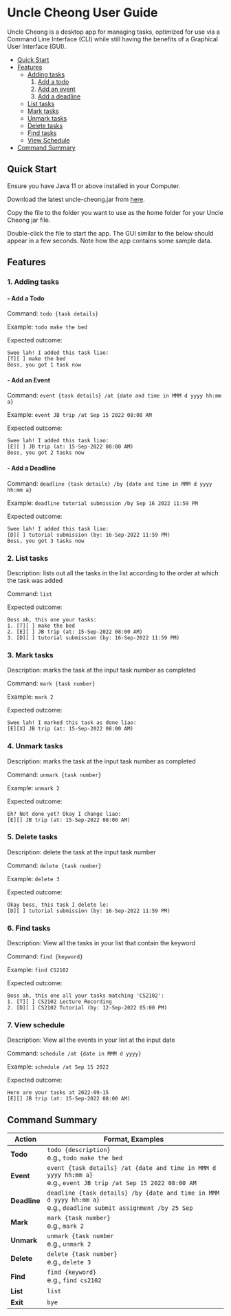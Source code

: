 # Uncle Cheong User Guide

Uncle Cheong is a desktop app for managing tasks, optimized for use via a Command Line Interface (CLI) while still having the benefits of a Graphical User Interface (GUI).

- [Quick Start](#quick-start)
- [Features](#features)
   * [Adding tasks](#1-adding-tasks)
       1. [Add a todo](#--add-a-todo)
       2. [Add an event](#--add-an-event)
       3. [Add a deadline](#--add-a-deadline)
   * [List tasks](#2-list-tasks)
   * [Mark tasks](#3-mark-tasks)
   * [Unmark tasks](#4-unmark-tasks)
   * [Delete tasks](#5-delete-tasks)
   * [Find tasks](#6-find-tasks)
   * [View Schedule](#7-view-schedule)
- [Command Summary](#command-summary)

## Quick Start
Ensure you have Java 11 or above installed in your Computer.

Download the latest uncle-cheong.jar from [here](https://github.com/MuhdMusab/ip/releases/tag/v0.2).

Copy the file to the folder you want to use as the home folder for your Uncle Cheong jar file.

Double-click the file to start the app. The GUI similar to the below should appear in a few seconds. Note how the app contains some sample data.

## Features 

### 1. Adding tasks

#### - Add a Todo

Command: `todo {task details}`

Example: `todo make the bed`

Expected outcome:
```
Swee lah! I added this task liao:
[T][ ] make the bed
Boss, you got 1 task now
```

#### - Add an Event

Command: `event {task details} /at {date and time in MMM d yyyy hh:mm a}`

Example: `event JB trip /at Sep 15 2022 08:00 AM`

Expected outcome:
```
Swee lah! I added this task liao:
[E][ ] JB trip (at: 15-Sep-2022 08:00 AM)
Boss, you got 2 tasks now
```

#### - Add a Deadline

Command: `deadline {task details} /by {date and time in MMM d yyyy hh:mm a}`

Example: `deadline tutorial submission /by Sep 16 2022 11:59 PM`

Expected outcome:
```
Swee lah! I added this task liao:
[D][ ] tutorial submission (by: 16-Sep-2022 11:59 PM)
Boss, you got 3 tasks now
```

### 2. List tasks

Description: lists out all the tasks in the list according to the order at which the task was added

Command: `list`

Expected outcome:
```
Boss ah, this one your tasks:
1. [T][ ] make the bed
2. [E][ ] JB trip (at: 15-Sep-2022 08:00 AM)
3. [D][ ] tutorial submission (by: 16-Sep-2022 11:59 PM)
```

### 3. Mark tasks

Description: marks the task at the input task number as completed

Command: `mark {task number}`

Example: `mark 2`

Expected outcome:
```
Swee lah! I marked this task as done liao:
[E][X] JB trip (at: 15-Sep-2022 08:00 AM)
```

### 4. Unmark tasks

Description: marks the task at the input task number as completed

Command: `unmark {task number}`

Example: `unmark 2`

Expected outcome:
```
Eh? Not done yet? Okay I change liao:
[E][] JB trip (at: 15-Sep-2022 08:00 AM)
```

### 5. Delete tasks

Description: delete the task at the input task number

Command: `delete {task number}`

Example: `delete 3`

Expected outcome:
```
Okay boss, this task I delete le:
[D][ ] tutorial submission (by: 16-Sep-2022 11:59 PM)
```

### 6. Find tasks

Description: View all the tasks in your list that contain the keyword

Command: `find {keyword}`

Example: `find CS2102`

Expected outcome:
```
Boss ah, this one all your tasks matching 'CS2102':
1. [T][ ] CS2102 Lecture Recording
2. [D][ ] CS2102 Tutorial (by: 12-Sep-2022 05:00 PM)
```

### 7. View schedule

Description: View all the events in your list at the input date

Command: `schedule /at {date in MMM d yyyy}`

Example: `schedule /at Sep 15 2022`

Expected outcome:
```
Here are your tasks at 2022-09-15
[E][] JB trip (at: 15-Sep-2022 08:00 AM)
```

## Command Summary
Action | Format, Examples
--------|------------------
**Todo** | `todo {description}` <br> e.g., `todo make the bed`
**Event** | `event {task details} /at {date and time in MMM d yyyy hh:mm a}` <br> e.g., `event JB trip /at Sep 15 2022 08:00 AM`
**Deadline** | `deadline {task details} /by {date and time in MMM d yyyy hh:mm a}` <br> e.g., `deadline submit assignment /by 25 Sep`
**Mark** | `mark {task number}`<br> e.g., `mark 2`
**Unmark** | `unmark {task number`<br> e.g., `unmark 2`
**Delete** | `delete {task number}`<br> e.g., `delete 3`
**Find** | `find {keyword}`<br> e.g., `find cs2102`
**List** | `list`
**Exit** | `bye`
